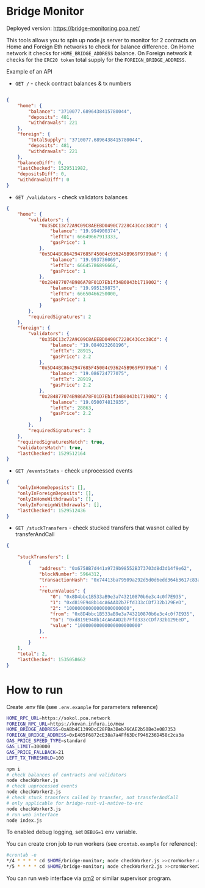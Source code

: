 # Bridge Monitor
Deployed version:
https://bridge-monitoring.poa.net/

This tools allows you to spin up node.js server to monitor for 2 contracts on
Home and Foreign Eth networks to check for balance difference.
On Home network it checks for `HOME_BRIDGE_ADDRESS` balance.
On Foreign network it checks for the `ERC20 token` total supply for the `FOREIGN_BRIDGE_ADDRESS`.

Example of an API 

* `GET /` - check contract balances & tx numbers

```json

{
    "home": {
        "balance": "3710077.6896438415780044",
        "deposits": 481,
        "withdrawals": 221
    },
    "foreign": {
        "totalSupply": "3710077.6896438415780044",
        "deposits": 481,
        "withdrawals": 221
    },
    "balanceDiff": 0,
    "lastChecked": 1529511982,
    "depositsDiff": 0,
    "withdrawalDiff": 0
}
```

* `GET /validators` - check validators balances
```json
{
    "home": {
        "validators": {
            "0x35DC13c72A9C09C8AEEBD0490C7228C43Ccc38Cd": {
                "balance": "19.994900374",
                "leftTx": 66649667913333,
                "gasPrice": 1
            },
            "0x5D44BC8642947685F45004c936245B969F9709a6": {
                "balance": "19.993736069",
                "leftTx": 66645786896666,
                "gasPrice": 1
            },
            "0x284877074B986A78F01D7Eb1f34B6043b1719002": {
                "balance": "19.995139875",
                "leftTx": 66650466250000,
                "gasPrice": 1
            }
        },
        "requiredSignatures": 2
    },
    "foreign": {
        "validators": {
            "0x35DC13c72A9C09C8AEEBD0490C7228C43Ccc38Cd": {
                "balance": "19.084023268196",
                "leftTx": 28915,
                "gasPrice": 2.2
            },
            "0x5D44BC8642947685F45004c936245B969F9709a6": {
                "balance": "19.086724777075",
                "leftTx": 28919,
                "gasPrice": 2.2
            },
            "0x284877074B986A78F01D7Eb1f34B6043b1719002": {
                "balance": "19.050074813935",
                "leftTx": 28863,
                "gasPrice": 2.2
            }
        },
        "requiredSignatures": 2
    },
    "requiredSignaturesMatch": true,
    "validatorsMatch": true,
    "lastChecked": 1529512164
}
```

* `GET /eventsStats` - check unprocessed events
```json
{
    "onlyInHomeDeposits": [],
    "onlyInForeignDeposits": [],
    "onlyInHomeWithdrawals": [],
    "onlyInForeignWithdrawals": [],
    "lastChecked": 1529512436
}
```

* `GET /stuckTransfers` - check stucked transfers that wasnot called by transferAndCall
```json
{
    
    "stuckTransfers": [
        {
            "address": "0x6758B7d441a9739b98552B373703d8d3d14f9e62",
            "blockNumber": 5964312,
            "transactionHash": "0x74413ba79509a292d5d0d6edd364b3617c83a57b13d603de9deb6c8e6b6c6daf",
            ...
            "returnValues": {
                "0": "0x8D4bbc1B533aB9e3a743210870b6e3c4c0f7E935",
                "1": "0xd819E948b14cA6AAD2b7Ffd333cCDf732b129EeD",
                "2": "10000000000000000000000",
                "from": "0x8D4bbc1B533aB9e3a743210870b6e3c4c0f7E935",
                "to": "0xd819E948b14cA6AAD2b7Ffd333cCDf732b129EeD",
                "value": "10000000000000000000000"
            },
            ...
        }
    ],
    "total": 2,
    "lastChecked": 1535058662
}
```

# How to run
Create .env file (see `.env.example` for parameters reference)
```bash
HOME_RPC_URL=https://sokol.poa.network
FOREIGN_RPC_URL=https://kovan.infura.io/mew
HOME_BRIDGE_ADDRESS=0xABb4C1399DcC28FBa3Beb76CAE2b50Be3e087353
FOREIGN_BRIDGE_ADDRESS=0xE405F6872cE38a7a4Ff63DcF946236D458c2ca3a
GAS_PRICE_SPEED_TYPE=standard
GAS_LIMIT=300000
GAS_PRICE_FALLBACK=21
LEFT_TX_THRESHOLD=100
```

```bash
npm i
# check balances of contracts and validators
node checkWorker.js
# check unprocessed events
node checkWorker2.js
# check stuck transfers called by transfer, not transferAndCall
# only applicable for bridge-rust-v1-native-to-erc
node checkWorker3.js
# run web interface
node index.js
```

To enabled debug logging, set `DEBUG=1` env variable.

You can create cron job to run workers (see `crontab.example` for reference):
```bash
#crontab -e
*/4 * * * * cd $HOME/bridge-monitor; node checkWorker.js >>cronWorker.out 2>>cronWorker.err
*/5 * * * * cd $HOME/bridge-monitor; node checkWorker2.js >>cronWorker2.out 2>>cronWorker2.err
```

You can run web interface via [pm2](https://www.npmjs.com/package/pm2) or similar supervisor program.
